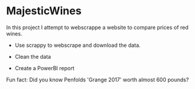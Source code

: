 # MajesticWines

In this project I attempt to webscrappe a website to compare prices of red wines.

- Use scrappy to webscrape and download the data.

- Clean the data 

- Create a PowerBI report

Fun fact: Did you know Penfolds 'Grange 2017' worth almost 600 pounds?
